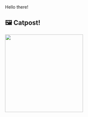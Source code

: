 Hello there!



## 🖼️ Catpost!

<sub>
    <img src="https://cdn2.thecatapi.com/images/8Y_d4RiDq.jpg" height="256">
</sub>

